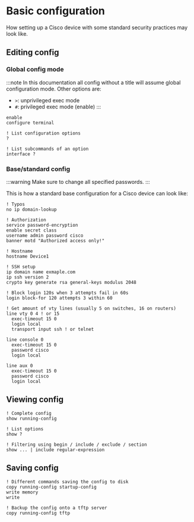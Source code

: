 # Basic configuration

How setting up a Cisco device with some standard security practices may look like.

## Editing config

### Global config mode

:::note
In this documentation all config without a title will assume global configuration mode. Other options are:

- `>`: unprivileged exec mode
- `#`: privileged exec mode (enable)
  :::

```cisco-ios title=">"
enable
configure terminal

! List configuration options
?

! List subcommands of an option
interface ?
```

### Base/standard config

:::warning
Make sure to change all specified passwords.
:::

This is how a standard base configuration for a Cisco device can look like:

```cisco-ios
! Typos
no ip domain-lookup

! Authorization
service password-encryption
enable secret class
username admin password cisco
banner motd "Authorized access only!"

! Hostname
hostname Device1

! SSH setup
ip domain name exmaple.com
ip ssh version 2
crypto key generate rsa general-keys modulus 2048

! Block login 120s when 3 attempts fail in 60s
login block-for 120 attempts 3 within 60

! Get amount of vty lines (usually 5 on switches, 16 on routers)
line vty 0 4 ! or 15
  exec-timeout 15 0
  login local
  transport input ssh ! or telnet

line console 0
  exec-timeout 15 0
  password cisco
  login local

line aux 0
  exec-timeout 15 0
  password cisco
  login local
```

## Viewing config

```cisco-ios title="#"
! Complete config
show running-config

! List options
show ?

! Filtering using begin / include / exclude / section
show ... | include regular-expression
```

## Saving config

```cisco-ios title="#"
! Different commands saving the config to disk
copy running-config startup-config
write memory
write

! Backup the config onto a tftp server
copy running-config tftp
```
